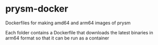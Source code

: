 # prysm-docker
Dockerfiles for making amd64 and arm64 images of prysm

Each folder contains a Dockerfile that downloads the latest binaries in arm64 format so that it can be run as a container
